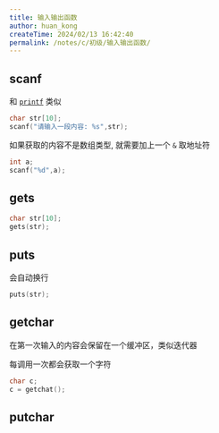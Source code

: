 ```yaml
---
title: 输入输出函数
author: huan_kong
createTime: 2024/02/13 16:42:40
permalink: /notes/c/初级/输入输出函数/
---
```


## scanf

和 [`printf`](./打印变量.md) 类似

~~~ c
char str[10];
scanf("请输入一段内容: %s",str);
~~~

如果获取的内容不是数组类型, 就需要加上一个 `&` 取地址符

~~~ c
int a;
scanf("%d",a);
~~~

## gets

~~~ c
char str[10];
gets(str);
~~~

## puts

会自动换行

~~~ c
puts(str);
~~~

## getchar

在第一次输入的内容会保留在一个缓冲区，类似迭代器

每调用一次都会获取一个字符

~~~ c
char c;
c = getchat();
~~~

## putchar

